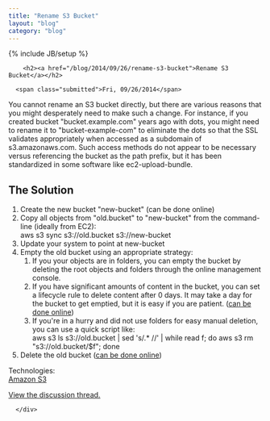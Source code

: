 ```yaml
---
title: "Rename S3 Bucket"
layout: "blog"
category: "blog"
---
```

{% include JB/setup %}
<div id="node-339" class="node node-blog node-promoted">

  
        <h2><a href="/blog/2014/09/26/rename-s3-bucket">Rename S3 Bucket</a></h2>
    
      <span class="submitted">Fri, 09/26/2014</span>
  
  <div class="content clearfix">
    <div class="field field-name-body field-type-text-with-summary field-label-hidden"><div class="field-items"><div class="field-item even"><p>You cannot rename an S3 bucket directly, but there are various reasons that you might desperately need to make such a change. For instance, if you created bucket "bucket.example.com" years ago with dots, you might need to rename it to "bucket-example-com" to eliminate the dots so that the SSL validates appropriately when accessed as a subdomain of s3.amazonaws.com. Such access methods do not appear to be necessary versus referencing the bucket as the path prefix, but it has been standardized in some software like ec2-upload-bundle.</p>
<!--break-->
<h2>
	The Solution</h2>
<ol><li>
		Create the new bucket "new-bucket" (can be done online)</li>
	<li>
		Copy all objects from "old.bucket" to "new-bucket" from the command-line (ideally from EC2):<br />
		aws s3 sync s3://old.bucket s3://new-bucket</li>
	<li>
		Update your system to point at new-bucket</li>
	<li>
		Empty the old bucket using an appropriate strategy:
		<ol><li>
				If you your objects are in folders, you can empty the bucket by deleting the root objects and folders through the online management console.</li>
			<li>
				If you have significant amounts of content in the bucket, you can set a lifecycle rule to delete content after 0 days. It may take a day for the bucket to get emptied, but it is easy if you are patient. (<a href="http://docs.aws.amazon.com/AmazonS3/latest/dev/manage-lifecycle-using-console.html">can be done online</a>)</li>
			<li>
				If you're in a hurry and did not use folders for easy manual deletion, you can use a quick script like:<br />
				aws s3 ls s3://old.bucket | sed 's/.* //' | while read f; do aws s3 rm "s3://old.bucket/$f"; done</li>
		</ol></li>
	<li>
		Delete the old bucket (<a href="http://docs.aws.amazon.com/AmazonS3/latest/UG/DeletingaBucket.html">can be done online</a>)</li>
</ol></div></div></div><div class="field field-name-taxonomy-vocabulary-1 field-type-taxonomy-term-reference field-label-above"><div class="field-label">Technologies:&nbsp;</div><div class="field-items"><div class="field-item even"><a href="/technology/amazon-s3">Amazon S3</a></div></div></div><div id="disqus_thread"><noscript><p><a href="http://witti.disqus.com/?url=http%3A%2F%2Fwww.witti.ws%2Fblog%2F2014%2F09%2F26%2Frename-s3-bucket">View the discussion thread.</a></p></noscript></div>  </div>

  <div class="clearfix">
          <div class="links"></div>
    
      </div>

</div>
